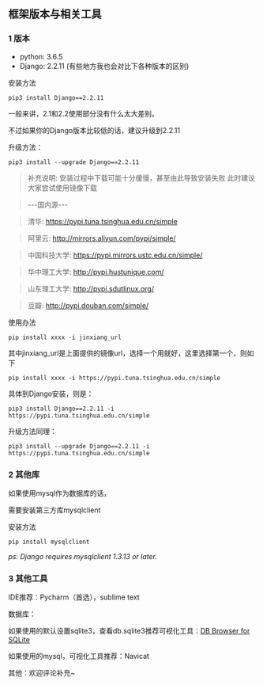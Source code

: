 ##  框架版本与相关工具
### 1 版本
- python: 3.6.5
- Django: 2.2.11 (有些地方我也会对比下各种版本的区别)

安装方法
```shell
pip3 install Django==2.2.11
```
一般来讲，2.1和2.2使用部分没有什么太大差别。

不过如果你的Django版本比较低的话，建议升级到2.2.11

升级方法：
```shell
pip3 install --upgrade Django==2.2.11
```

> 补充说明: 安装过程中下载可能十分缓慢，甚至由此导致安装失败 此时建议大家尝试使用镜像下载

> ---国内源---

> 清华: https://pypi.tuna.tsinghua.edu.cn/simple

> 阿里云: http://mirrors.aliyun.com/pypi/simple/

> 中国科技大学: https://pypi.mirrors.ustc.edu.cn/simple/

> 华中理工大学: http://pypi.hustunique.com/

> 山东理工大学: http://pypi.sdutlinux.org/

> 豆瓣: http://pypi.douban.com/simple/

使用办法
```shell
pip install xxxx -i jinxiang_url
```
其中jinxiang_url是上面提供的镜像url，选择一个用就好，这里选择第一个，则如下
```shell
pip install xxxx -i https://pypi.tuna.tsinghua.edu.cn/simple
```
具体到Django安装，则是：
```shell
pip3 install Django==2.2.11 -i https://pypi.tuna.tsinghua.edu.cn/simple
```
升级方法同理：
```shell
pip3 install --upgrade Django==2.2.11 -i https://pypi.tuna.tsinghua.edu.cn/simple
```

### 2 其他库
如果使用mysql作为数据库的话，

需要安装第三方库mysqlclient

安装方法
```shell
pip install mysqlclient
```
*ps: Django requires mysqlclient 1.3.13 or later.*
### 3 其他工具
IDE推荐：Pycharm（首选），sublime text

数据库：

如果使用的默认设置sqlite3，查看db.sqlite3推荐可视化工具：[DB Browser for SQLite](http://www.sqlitebrowser.org/)

如果使用的mysql，可视化工具推荐：Navicat


其他：欢迎评论补充~

